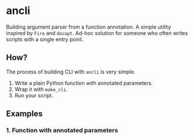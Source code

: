 # ancli
Building argument parser from a function annotation. A simple utility inspired by 
`Fire` and `docopt`. Ad-hoc solution for someone who often writes scripts with a 
single entry point.

## How?

The process of building CLI with `ancli` is very simple.
1. Write a plain Python function with annotated parameters.
2. Wrap it with `make_cli`.
3. Run your script.


## Examples

### 1. Function with annotated parameters

```python
```

